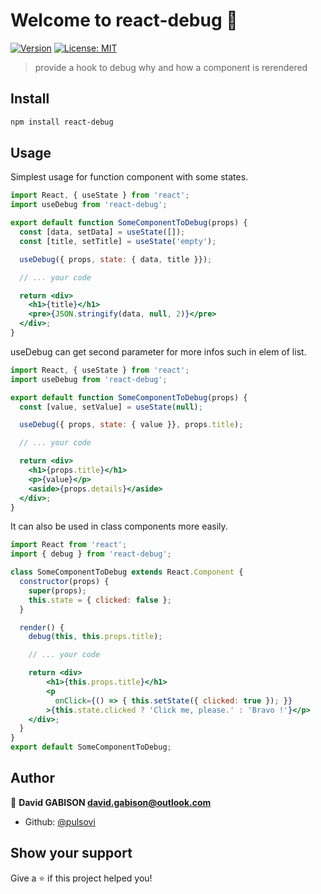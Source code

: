 # Welcome to react-debug 👋
[![Version](https://img.shields.io/npm/v/react-debug.svg)](https://www.npmjs.com/package/react-debug)
[![License: MIT](https://img.shields.io/badge/License-MIT-yellow.svg)](#)

> provide a hook to debug why and how a component is rerendered

## Install

```sh
npm install react-debug
```

## Usage

Simplest usage for function component with some states.

```jsx
import React, { useState } from 'react';
import useDebug from 'react-debug';

export default function SomeComponentToDebug(props) {
  const [data, setData] = useState([]);
  const [title, setTitle] = useState('empty');

  useDebug({ props, state: { data, title }});

  // ... your code

  return <div>
    <h1>{title}</h1>
    <pre>{JSON.stringify(data, null, 2)}</pre>
  </div>;
}
```

useDebug can get second parameter for more infos such in elem of list.

```jsx
import React, { useState } from 'react';
import useDebug from 'react-debug';

export default function SomeComponentToDebug(props) {
  const [value, setValue] = useState(null);

  useDebug({ props, state: { value }}, props.title);

  // ... your code

  return <div>
    <h1>{props.title}</h1>
    <p>{value}</p>
    <aside>{props.details}</aside>
  </div>;
}
```

It can also be used in class components more easily.

```jsx
import React from 'react';
import { debug } from 'react-debug';

class SomeComponentToDebug extends React.Component {
  constructor(props) {
    super(props);
    this.state = { clicked: false };
  }

  render() {
    debug(this, this.props.title);

    // ... your code

    return <div>
        <h1>{this.props.title}</h1>
        <p
          onClick={() => { this.setState({ clicked: true }); }}
        >{this.state.clicked ? 'Click me, please.' : 'Bravo !'}</p>
    </div>;
  }
}
export default SomeComponentToDebug;
```

## Author

👤 **David GABISON <david.gabison@outlook.com>**

* Github: [@pulsovi](https://github.com/pulsovi)

## Show your support

Give a ⭐️ if this project helped you!
